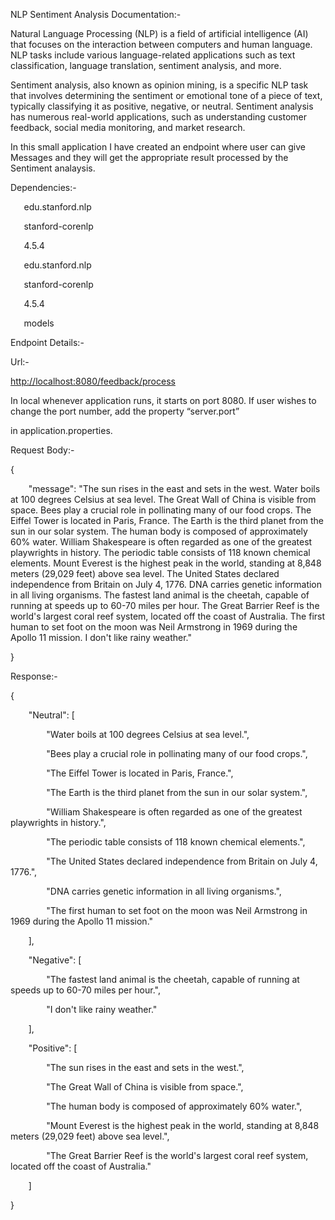 ﻿NLP Sentiment Analysis Documentation:-

Natural Language Processing (NLP) is a field of artificial intelligence (AI) that focuses on the interaction between computers and human language. NLP tasks include various language-related applications such as text classification, language translation, sentiment analysis, and more.

Sentiment analysis, also known as opinion mining, is a specific NLP task that involves determining the sentiment or emotional tone of a piece of text, typically classifying it as positive, negative, or neutral. Sentiment analysis has numerous real-world applications, such as understanding customer feedback, social media monitoring, and market research.

In this small application I have created an endpoint where user can give Messages and they will get the appropriate result processed by the Sentiment analaysis. 

Dependencies:-

<dependency>

`	`<groupId>edu.stanford.nlp</groupId>

`	`<artifactId>stanford-corenlp</artifactId>

`	`<version>4.5.4</version>

</dependency>

<dependency>

`	`<groupId>edu.stanford.nlp</groupId>

`	`<artifactId>stanford-corenlp</artifactId>

`	`<version>4.5.4</version>

`	`<classifier>models</classifier>

</dependency>


Endpoint Details:-

Url:-

<http://localhost:8080/feedback/process>

In local whenever application runs, it starts on port 8080. If user wishes to change the port number, add the property “server.port”

in application.properties.

Request Body:-

{

`    `"message": "The sun rises in the east and sets in the west. Water boils at 100 degrees Celsius at sea level. The Great Wall of China is visible from space. Bees play a crucial role in pollinating many of our food crops. The Eiffel Tower is located in Paris, France. The Earth is the third planet from the sun in our solar system. The human body is composed of approximately 60% water. William Shakespeare is often regarded as one of the greatest playwrights in history. The periodic table consists of 118 known chemical elements.   Mount Everest is the highest peak in the world, standing at 8,848 meters (29,029 feet) above sea level. The United States declared independence from Britain on July 4, 1776. DNA carries genetic information in all living organisms. The fastest land animal is the cheetah, capable of running at speeds up to 60-70 miles per hour. The Great Barrier Reef is the world's largest coral reef system, located off the coast of Australia. The first human to set foot on the moon was Neil Armstrong in 1969 during the Apollo 11 mission. I don't like rainy weather."

}





Response:-

{

`    `"Neutral": [

`        `"Water boils at 100 degrees Celsius at sea level.",

`        `"Bees play a crucial role in pollinating many of our food crops.",

`        `"The Eiffel Tower is located in Paris, France.",

`        `"The Earth is the third planet from the sun in our solar system.",

`        `"William Shakespeare is often regarded as one of the greatest playwrights in history.",

`        `"The periodic table consists of 118 known chemical elements.",

`        `"The United States declared independence from Britain on July 4, 1776.",

`        `"DNA carries genetic information in all living organisms.",

`        `"The first human to set foot on the moon was Neil Armstrong in 1969 during the Apollo 11 mission."

`    `],

`    `"Negative": [

`        `"The fastest land animal is the cheetah, capable of running at speeds up to 60-70 miles per hour.",

`        `"I don't like rainy weather."

`    `],

`    `"Positive": [

`        `"The sun rises in the east and sets in the west.",

`        `"The Great Wall of China is visible from space.",

`        `"The human body is composed of approximately 60% water.",

`        `"Mount Everest is the highest peak in the world, standing at 8,848 meters (29,029 feet) above sea level.",

`        `"The Great Barrier Reef is the world's largest coral reef system, located off the coast of Australia."

`    `]

}

